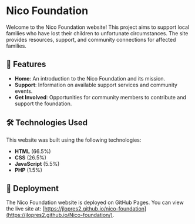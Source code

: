 # Nico Foundation

Welcome to the Nico Foundation website! This project aims to support local families who have lost their children to unfortunate circumstances. The site provides resources, support, and community connections for affected families.

## 🌟 Features

- **Home**: An introduction to the Nico Foundation and its mission.
- **Support**: Information on available support services and community events.
- **Get Involved**: Opportunities for community members to contribute and support the foundation.

## 🛠️ Technologies Used

This website was built using the following technologies:

- **HTML** (66.5%)
- **CSS** (26.5%)
- **JavaScript** (5.5%)
- **PHP** (1.5%)

## 🚀 Deployment

The Nico Foundation website is deployed on GitHub Pages. You can view the live site at: [https://jlopres2.github.io/nico-foundation](https://jlopres2.github.io/Nico-foundation/).
